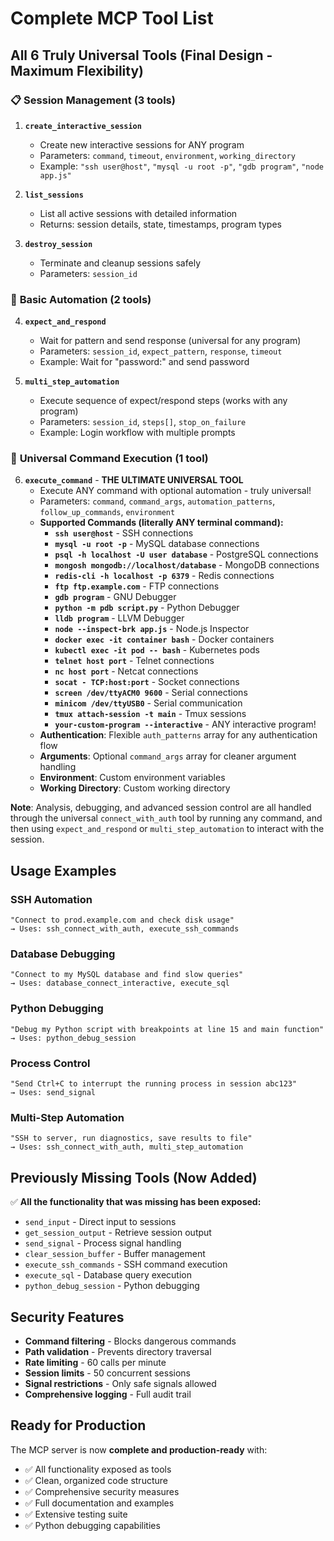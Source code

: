 # Complete MCP Tool List

## All 6 Truly Universal Tools (Final Design - Maximum Flexibility)

### 📋 **Session Management (3 tools)**

1. **`create_interactive_session`**
   - Create new interactive sessions for ANY program
   - Parameters: `command`, `timeout`, `environment`, `working_directory`
   - Example: `"ssh user@host"`, `"mysql -u root -p"`, `"gdb program"`, `"node app.js"`

2. **`list_sessions`**
   - List all active sessions with detailed information
   - Returns: session details, state, timestamps, program types

3. **`destroy_session`**
   - Terminate and cleanup sessions safely
   - Parameters: `session_id`

### 🤖 **Basic Automation (2 tools)**

4. **`expect_and_respond`**
   - Wait for pattern and send response (universal for any program)
   - Parameters: `session_id`, `expect_pattern`, `response`, `timeout`
   - Example: Wait for "password:" and send password

5. **`multi_step_automation`**
   - Execute sequence of expect/respond steps (works with any program)
   - Parameters: `session_id`, `steps[]`, `stop_on_failure`
   - Example: Login workflow with multiple prompts

### 🔗 **Universal Command Execution (1 tool)**

6. **`execute_command`** - **THE ULTIMATE UNIVERSAL TOOL**
   - Execute ANY command with optional automation - truly universal!
   - Parameters: `command`, `command_args`, `automation_patterns`, `follow_up_commands`, `environment`
   - **Supported Commands (literally ANY terminal command):**
     - **`ssh user@host`** - SSH connections
     - **`mysql -u root -p`** - MySQL database connections
     - **`psql -h localhost -U user database`** - PostgreSQL connections
     - **`mongosh mongodb://localhost/database`** - MongoDB connections
     - **`redis-cli -h localhost -p 6379`** - Redis connections
     - **`ftp ftp.example.com`** - FTP connections
     - **`gdb program`** - GNU Debugger
     - **`python -m pdb script.py`** - Python Debugger
     - **`lldb program`** - LLVM Debugger
     - **`node --inspect-brk app.js`** - Node.js Inspector
     - **`docker exec -it container bash`** - Docker containers
     - **`kubectl exec -it pod -- bash`** - Kubernetes pods
     - **`telnet host port`** - Telnet connections
     - **`nc host port`** - Netcat connections
     - **`socat - TCP:host:port`** - Socket connections
     - **`screen /dev/ttyACM0 9600`** - Serial connections
     - **`minicom /dev/ttyUSB0`** - Serial communication
     - **`tmux attach-session -t main`** - Tmux sessions
     - **`your-custom-program --interactive`** - ANY interactive program!
   - **Authentication**: Flexible `auth_patterns` array for any authentication flow
   - **Arguments**: Optional `command_args` array for cleaner argument handling
   - **Environment**: Custom environment variables
   - **Working Directory**: Custom working directory

**Note**: Analysis, debugging, and advanced session control are all handled through the universal `connect_with_auth` tool by running any command, and then using `expect_and_respond` or `multi_step_automation` to interact with the session.


## Usage Examples

### **SSH Automation**
```
"Connect to prod.example.com and check disk usage"
→ Uses: ssh_connect_with_auth, execute_ssh_commands
```

### **Database Debugging**
```
"Connect to my MySQL database and find slow queries"
→ Uses: database_connect_interactive, execute_sql
```

### **Python Debugging**
```
"Debug my Python script with breakpoints at line 15 and main function"
→ Uses: python_debug_session
```

### **Process Control**
```
"Send Ctrl+C to interrupt the running process in session abc123"
→ Uses: send_signal
```

### **Multi-Step Automation**
```
"SSH to server, run diagnostics, save results to file"
→ Uses: ssh_connect_with_auth, multi_step_automation
```

## Previously Missing Tools (Now Added)

✅ **All the functionality that was missing has been exposed:**

- `send_input` - Direct input to sessions
- `get_session_output` - Retrieve session output
- `send_signal` - Process signal handling
- `clear_session_buffer` - Buffer management
- `execute_ssh_commands` - SSH command execution
- `execute_sql` - Database query execution
- `python_debug_session` - Python debugging

## Security Features

- **Command filtering** - Blocks dangerous commands
- **Path validation** - Prevents directory traversal
- **Rate limiting** - 60 calls per minute
- **Session limits** - 50 concurrent sessions
- **Signal restrictions** - Only safe signals allowed
- **Comprehensive logging** - Full audit trail

## Ready for Production

The MCP server is now **complete and production-ready** with:
- ✅ All functionality exposed as tools
- ✅ Clean, organized code structure
- ✅ Comprehensive security measures
- ✅ Full documentation and examples
- ✅ Extensive testing suite
- ✅ Python debugging capabilities